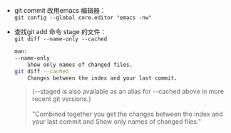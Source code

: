 - git commit 改用emacs 编辑器：  
    `git config --global core.editor "emacs -nw"`  

- 查找git add 命令 stage 的文件：  
    `git diff --name-only --cached`  
    ```bash
    man:
    --name-only
        Show only names of changed files.
    git diff --cached
        Changes between the index and your last commit.
    ```
    >(--staged is also available as an alias for --cached above in more recent git versions.)  <br><br>
    >"Combined together you get the changes between the index and your last commit and Show only names of changed files."  
